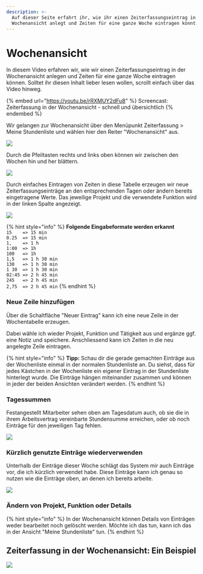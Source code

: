 ```yaml
---
description: >-
  Auf dieser Seite erfahrt ihr, wie ihr einen Zeiterfassungseintrag in der
  Wochenansicht anlegt und Zeiten für eine ganze Woche eintragen könnt.
---
```


# Wochenansicht

In diesem Video erfahren wir, wie wir einen Zeiterfassungseintrag in der Wochenansicht anlegen und Zeiten für eine ganze Woche eintragen können. Solltet ihr diesen Inhalt lieber lesen wollen, scrollt einfach über das Video hinweg.

{% embed url="https://youtu.be/rRXMUY2dFu8" %}
Screencast: Zeiterfassung in der Wochenansicht - schnell und übersichtlich
{% endembed %}

Wir gelangen zur Wochenansicht über den Menüpunkt  Zeiterfassung > Meine Stundenliste und wählen hier den Reiter "Wochenansicht" aus. &#x20;

![](../.gitbook/assets/bildschirmfoto-2019-05-13-um-11.33.16.png)

Durch die Pfeiltasten rechts und links oben können wir zwischen den Wochen hin und her blättern.&#x20;

![](../.gitbook/assets/bildschirmfoto-2019-05-13-um-11.38.25.png)

Durch einfaches Eintragen von Zeiten in diese Tabelle erzeugen wir neue Zeiterfassungseinträge an den entsprechenden Tagen oder ändern bereits eingetragene Werte. Das jeweilige Projekt und die verwendete Funktion wird in der linken Spalte angezeigt.

![](../.gitbook/assets/bildschirmfoto-2019-05-13-um-11.33.51.png)

{% hint style="info" %}
**Folgende Eingabeformate werden erkannt**\
`15    => 15 min`\
`0.25  => 15 min`\
`1,    => 1 h`\
`1:00  => 1h`\
`100   => 1h`\
`1,5   => 1 h 30 min`\
`130   => 1 h 30 min`\
`1 30  => 1 h 30 min`\
`02:45 => 2 h 45 min`\
`245   => 2 h 45 min`\
`2,75  => 2 h 45 min`
{% endhint %}

### Neue Zeile hinzufügen

Über die Schaltfläche "Neuer Eintrag" kann ich eine neue Zeile in der Wochentabelle erzeugen.&#x20;

Dabei wähle ich wieder Projekt, Funktion und Tätigkeit aus und ergänze ggf. eine Notiz und speichere. Anschliessend kann ich Zeiten in die neu angelegte Zeile eintragen.

{% hint style="info" %}
**Tipp:** Schau dir die gerade gemachten Einträge aus der Wochenliste einmal in der normalen Stundenliste an. Du siehst, dass für jedes Kästchen in der Wochenliste ein eigener Eintrag in der Stundenliste hinterlegt wurde. Die Einträge hängen miteinander zusammen und können in jeder der beiden Ansichten verändert werden.
{% endhint %}

### Tagessummen

Festangestellt Mitarbeiter sehen oben am Tagesdatum auch, ob sie die in ihrem Arbeitsvertrag vereinbarte Stundensumme erreichen, oder ob noch Einträge für den jeweiligen Tag fehlen.

![](../.gitbook/assets/bildschirmfoto-2019-12-05-um-11.06.02.png)

### Kürzlich genutzte Einträge wiederverwenden

Unterhalb der Einträge dieser Woche schlägt das System mir auch Einträge vor, die ich kürzlich verwendet habe. Diese Einträge kann ich genau so nutzen wie die Einträge oben, an denen ich bereits arbeite.

![](../.gitbook/assets/zuletz-verwendet.jpg)

### Ändern von Projekt, Funktion oder Details

{% hint style="info" %}
In der Wochenansicht können Details von Einträgen weder bearbeitet noch gelöscht werden. Möchte ich das tun, kann ich das in der Ansicht "Meine Stundenliste" tun.
{% endhint %}

## Zeiterfassung in der Wochenansicht: Ein Beispiel

![](https://www.dieagenturverwaltung.de/assets/images/gifs/Zeiterfassung-Wochenansicht.gif)
